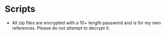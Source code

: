 # Scripts
* All zip files are encrypted with a 10+ length password and is for my own references. Please do not attempt to decrypt it.